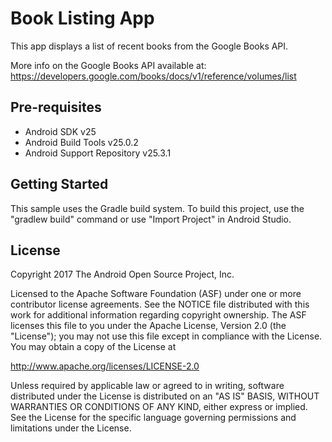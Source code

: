 Book Listing App
===================================

This app displays a list of recent books from the Google Books API.

More info on the Google Books API available at:
https://developers.google.com/books/docs/v1/reference/volumes/list

Pre-requisites
--------------

- Android SDK v25
- Android Build Tools v25.0.2
- Android Support Repository v25.3.1

Getting Started
---------------

This sample uses the Gradle build system. To build this project, use the
"gradlew build" command or use "Import Project" in Android Studio.

License
-------

Copyright 2017 The Android Open Source Project, Inc.

Licensed to the Apache Software Foundation (ASF) under one or more contributor
license agreements.  See the NOTICE file distributed with this work for
additional information regarding copyright ownership.  The ASF licenses this
file to you under the Apache License, Version 2.0 (the "License"); you may not
use this file except in compliance with the License.  You may obtain a copy of
the License at

http://www.apache.org/licenses/LICENSE-2.0

Unless required by applicable law or agreed to in writing, software
distributed under the License is distributed on an "AS IS" BASIS, WITHOUT
WARRANTIES OR CONDITIONS OF ANY KIND, either express or implied.  See the
License for the specific language governing permissions and limitations under
the License.
